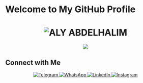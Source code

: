 # Welcome to My GitHub Profile

<div align="center">
  <h1>
    <img src="https://readme-typing-svg.herokuapp.com?font=Fira+Code&weight=900&size=50&duration=3000&pause=1000&color=1D3557&center=true&vCenter=true&width=800&height=80&lines=ALY+ABDELHALIM" alt="ALY ABDELHALIM">
  </h1>
</div>

<div align="center">
  <p>
    <img src="https://readme-typing-svg.herokuapp.com?font=Fira+Code&size=30&duration=4000&pause=1000&color=FF5733&center=true&vCenter=true&width=1000&height=80&lines=I+am+a+computer+engineering+student.;I+have+experience+in+C%2B%2B%2C+C%23%2C+and+Object-Oriented+Design+and+Analysis.;I+have+experience+in+data+structures+and+object-oriented+programming.;I+am+also+learning+full+stack+development.;I+have+experience+in+HTML%2C+CSS%2C+JS%2C+and+ReactJS.;I+am+studying+WordPress.">
  </p>
</div>

## Connect with Me

<div align="center">
  <a href="https://t.me/alyabdelhalim" target="_blank">
    <img src="https://img.shields.io/badge/Telegram-2CA5E0?style=for-the-badge&logo=telegram&logoColor=white" alt="Telegram">
  </a>
  <a href="https://wa.me/905527797598?text=Hello,%20I%20need%20your%20help%20in..." target="_blank">
    <img src="https://img.shields.io/badge/WhatsApp-25D366?style=for-the-badge&logo=whatsapp&logoColor=white" alt="WhatsApp">
  </a>
  <a href="https://www.linkedin.com/in/aly-abdelhalim-5132a221b/" target="_blank">
    <img src="https://img.shields.io/badge/LinkedIn-0A66C2?style=for-the-badge&logo=linkedin&logoColor=white" alt="LinkedIn">
  </a>
  <a href="https://www.instagram.com/aliabdelhalim27/" target="_blank">
    <img src="https://img.shields.io/badge/Instagram-E4405F?style=for-the-badge&logo=instagram&logoColor=white" alt="Instagram">
  </a>
</div>


